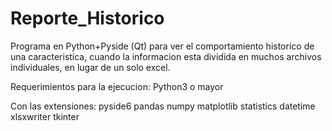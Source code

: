 # Reporte_Historico
Programa en Python+Pyside (Qt) para ver el comportamiento historico de una caracteristica, cuando la informacion esta dividida en muchos archivos individuales, en lugar de un solo excel.

Requerimientos para la ejecucion:
  Python3 o mayor

Con las extensiones:
  pyside6
  pandas
  numpy
  matplotlib
  statistics
  datetime
  xlsxwriter
  tkinter
